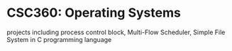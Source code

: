 # CSC360: Operating Systems
projects including process control block, Multi-Flow Scheduler,  Simple File System in C programming language
